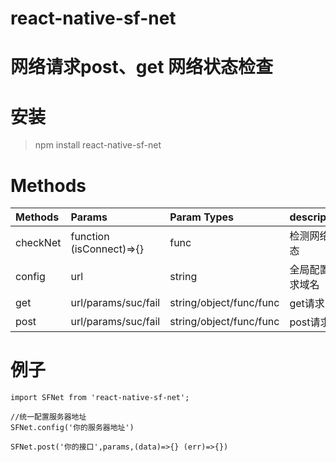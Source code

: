 # react-native-sf-net


# 网络请求post、get 网络状态检查


# 安装
> npm install react-native-sf-net


# Methods
|  Methods  |  Params  |  Param Types  |   description  |  Example  |
|:-----|:-----|:-----|:-----|:-----|
|checkNet|function<br>(isConnect)=>{}|func|检测网络状态||
|config|url|string|全局配置请求域名||
|get|url/params/suc/fail|string/object/func/func|get请求||
|post|url/params/suc/fail|string/object/func/func|post请求||


# 例子
```
import SFNet from 'react-native-sf-net';

//统一配置服务器地址
SFNet.config('你的服务器地址')

SFNet.post('你的接口',params,(data)=>{} (err)=>{})
```


